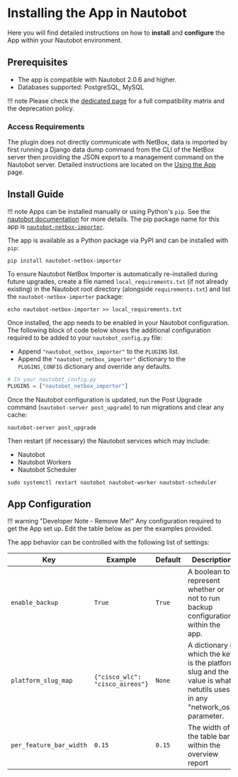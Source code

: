 # Installing the App in Nautobot

Here you will find detailed instructions on how to **install** and **configure** the App within your Nautobot environment.

## Prerequisites

- The app is compatible with Nautobot 2.0.6 and higher.
- Databases supported: PostgreSQL, MySQL

!!! note
    Please check the [dedicated page](compatibility_matrix.md) for a full compatibility matrix and the deprecation policy.

### Access Requirements

The plugin does not directly communicate with NetBox, data is imported by first running a Django data dump command from the CLI of the NetBox server then providing the JSON export to a management command on the Nautobot server. Detailed instructions are located on the [Using the App](../user/app_use_cases.md) page.

## Install Guide

!!! note
    Apps can be installed manually or using Python's `pip`. See the [nautobot documentation](https://nautobot.readthedocs.io/en/latest/plugins/#install-the-package) for more details. The pip package name for this app is [`nautobot-netbox-importer`](https://pypi.org/project/nautobot-netbox-importer/).

The app is available as a Python package via PyPI and can be installed with `pip`:

```shell
pip install nautobot-netbox-importer
```

To ensure Nautobot NetBox Importer is automatically re-installed during future upgrades, create a file named `local_requirements.txt` (if not already existing) in the Nautobot root directory (alongside `requirements.txt`) and list the `nautobot-netbox-importer` package:

```shell
echo nautobot-netbox-importer >> local_requirements.txt
```

Once installed, the app needs to be enabled in your Nautobot configuration. The following block of code below shows the additional configuration required to be added to your `nautobot_config.py` file:

- Append `"nautobot_netbox_importer"` to the `PLUGINS` list.
- Append the `"nautobot_netbox_importer"` dictionary to the `PLUGINS_CONFIG` dictionary and override any defaults.

```python
# In your nautobot_config.py
PLUGINS = ["nautobot_netbox_importer"]
```

Once the Nautobot configuration is updated, run the Post Upgrade command (`nautobot-server post_upgrade`) to run migrations and clear any cache:

```shell
nautobot-server post_upgrade
```

Then restart (if necessary) the Nautobot services which may include:

- Nautobot
- Nautobot Workers
- Nautobot Scheduler

```shell
sudo systemctl restart nautobot nautobot-worker nautobot-scheduler
```

## App Configuration

!!! warning "Developer Note - Remove Me!"
    Any configuration required to get the App set up. Edit the table below as per the examples provided.

The app behavior can be controlled with the following list of settings:

| Key     | Example | Default | Description                          |
| ------- | ------ | -------- | ------------------------------------- |
| `enable_backup` | `True` | `True` | A boolean to represent whether or not to run backup configurations within the app. |
| `platform_slug_map` | `{"cisco_wlc": "cisco_aireos"}` | `None` | A dictionary in which the key is the platform slug and the value is what netutils uses in any "network_os" parameter. |
| `per_feature_bar_width` | `0.15` | `0.15` | The width of the table bar within the overview report |
